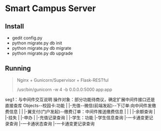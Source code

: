 # Smart Campus Server

## Install
+ gedit config.py
+ python migrate.py db init
+ python migrate.py db migrate
+ python migrate.py db upgrade

## Running
> Nginx + Gunicorn/Supervisor + Flask-RESTful
>
> /usr/bin/gunicorn -w 4 -b 0.0.0.0:5000 app:app

seg1：与中间件交互说明
操作对象：部分功能待商议，确定扩展中间件接口还是直接查库
Objects--校园卡:功能
       |       |-充值--微信(前端发起)--下订单:向中间件发缴费信息
       |       |      |-翼支付(门户发起)--缴费订单：中间件推送缴费信息
       |       |
       |       |-余额查询
       |       |-挂失
       |       |-申办
       |       |-充值记录查询
       |
       |-学生：功能
             |-学生信息查询
             |-一卡通变更记录查询
             |-一卡通状态查询
             |-一卡通变更记录查询
